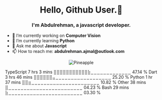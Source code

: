 <h1 align="center"> Hello, Github User.👋 </h1>
<h3 align="center">I'm Abdulrehman, a javascript developer. </h3>


 <ul>
  <li>🔭 I’m currently working on <strong>Computer Vision</strong></li>
  <li>🌱 I’m currently learning <strong>Python</strong></li>
  <li>💬 Ask me about <strong>Javascript</strong></li>
  <li>📫 How to reach me: <strong>abdulrehman.ajmal@outlook.com </strong></li>
 </ul>


<center><img align="center" src="https://github-readme-stats.vercel.app/api/top-langs?username=Pineapple-1&show_icons=true&locale=en&layout=compact" alt="Pineapple" /></center>

TypeScript   7 hrs 3 mins    ⣿⣿⣿⣿⣿⣿⣿⣿⣿⣿⣿⣷⣀⣀⣀⣀⣀⣀⣀⣀⣀⣀⣀⣀⣀   47.14 % 
Dart         3 hrs 46 mins   ⣿⣿⣿⣿⣿⣿⣤⣀⣀⣀⣀⣀⣀⣀⣀⣀⣀⣀⣀⣀⣀⣀⣀⣀⣀   25.20 % 
Python       1 hr 37 mins    ⣿⣿⣶⣀⣀⣀⣀⣀⣀⣀⣀⣀⣀⣀⣀⣀⣀⣀⣀⣀⣀⣀⣀⣀⣀   10.82 % 
Other        38 mins         ⣿⣀⣀⣀⣀⣀⣀⣀⣀⣀⣀⣀⣀⣀⣀⣀⣀⣀⣀⣀⣀⣀⣀⣀⣀   04.23 % 
Bash         29 mins         ⣷⣀⣀⣀⣀⣀⣀⣀⣀⣀⣀⣀⣀⣀⣀⣀⣀⣀⣀⣀⣀⣀⣀⣀⣀   03.30 % 
